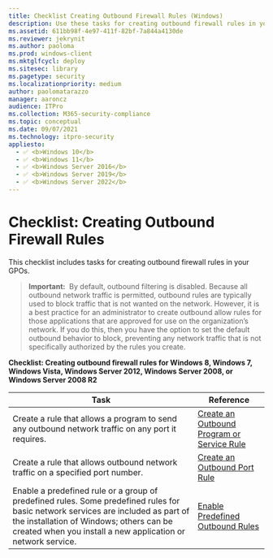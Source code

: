 ```yaml
---
title: Checklist Creating Outbound Firewall Rules (Windows)
description: Use these tasks for creating outbound firewall rules in your GPOs for Windows Defender Firewall with Advanced Security.
ms.assetid: 611bb98f-4e97-411f-82bf-7a844a4130de
ms.reviewer: jekrynit
ms.author: paoloma
ms.prod: windows-client
ms.mktglfcycl: deploy
ms.sitesec: library
ms.pagetype: security
ms.localizationpriority: medium
author: paolomatarazzo
manager: aaroncz
audience: ITPro
ms.collection: M365-security-compliance
ms.topic: conceptual
ms.date: 09/07/2021
ms.technology: itpro-security
appliesto: 
  - ✅ <b>Windows 10</b>
  - ✅ <b>Windows 11</b>
  - ✅ <b>Windows Server 2016</b>
  - ✅ <b>Windows Server 2019</b>
  - ✅ <b>Windows Server 2022</b>
---
```


# Checklist: Creating Outbound Firewall Rules


This checklist includes tasks for creating outbound firewall rules in your GPOs.

>**Important:**  By default, outbound filtering is disabled. Because all outbound network traffic is permitted, outbound rules are typically used to block traffic that is not wanted on the network. However, it is a best practice for an administrator to create outbound allow rules for those applications that are approved for use on the organization’s network. If you do this, then you have the option to set the default outbound behavior to block, preventing any network traffic that is not specifically authorized by the rules you create.

**Checklist: Creating outbound firewall rules for Windows 8, Windows 7, Windows Vista, Windows Server 2012, Windows Server 2008, or Windows Server 2008 R2**

| Task | Reference |
| - | - |
| Create a rule that allows a program to send any outbound network traffic on any port it requires. | [Create an Outbound Program or Service Rule](create-an-outbound-program-or-service-rule.md)| 
| Create a rule that allows outbound network traffic on a specified port number. | [Create an Outbound Port Rule](create-an-outbound-port-rule.md)| 
| Enable a predefined rule or a group of predefined rules. Some predefined rules for basic network services are included as part of the installation of Windows; others can be created when you install a new application or network service. | [Enable Predefined Outbound Rules](enable-predefined-outbound-rules.md)| 

 

 

 





